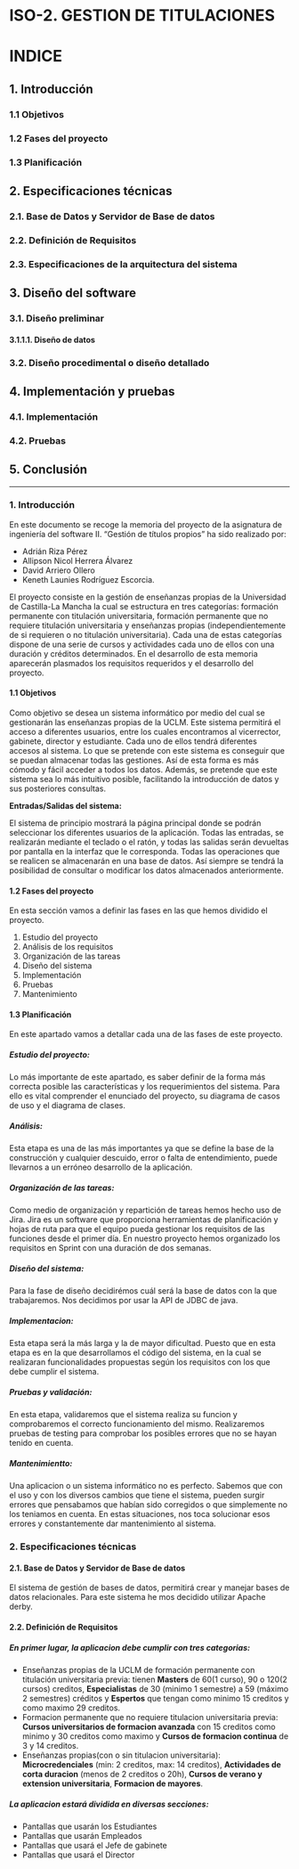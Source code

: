 # ISO-2. GESTION DE TITULACIONES

# INDICE
## 1.	Introducción
### 1.1	Objetivos 
### 1.2	Fases del proyecto
### 1.3	Planificación
 
## 2.	Especificaciones técnicas
### 2.1.	 Base de Datos y Servidor de Base de datos 
### 2.2.	 Definición de Requisitos
### 2.3.	 Especificaciones de la arquitectura del sistema

## 3.	Diseño del software
### 3.1.	 Diseño preliminar
#### 3.1.1.1.	Diseño de datos
### 3.2.	 Diseño procedimental o diseño detallado

## 4.	Implementación y pruebas
### 4.1.	 Implementación
### 4.2.	Pruebas

## 5.	Conclusión 
____________________________________________________________________________________________________________________________________________________________________

### 1. Introducción
En este documento se recoge la memoria del proyecto de la asignatura de ingeniería del software II. “Gestión de títulos propios” ha sido realizado por:
-	Adrián Riza Pérez
-	Allipson Nicol Herrera Álvarez
-	David Arriero Ollero
-	Keneth Launies Rodríguez Escorcia.

El proyecto consiste en la gestión de enseñanzas propias de la Universidad de Castilla-La Mancha la cual se estructura en tres categorías: formación permanente con titulación universitaria, formación permanente que no requiere titulación universitaria y enseñanzas propias (independientemente de si requieren o no titulación universitaria).
Cada una de estas categorías dispone de una serie de cursos y actividades cada uno de ellos con una duración y créditos determinados. En el desarrollo de esta memoria aparecerán plasmados los requisitos requeridos y el desarrollo del proyecto.

#### 1.1 Objetivos
Como objetivo se desea un sistema informático por medio del cual se gestionarán las enseñanzas propias de la UCLM. Este sistema permitirá el acceso a diferentes usuarios, entre los cuales encontramos al vicerrector, gabinete, director y estudiante. Cada uno de ellos tendrá diferentes accesos al sistema.
Lo que se pretende con este sistema es conseguir que se puedan almacenar todas las gestiones. Así de esta forma es más cómodo y fácil acceder a todos los datos. Además, se pretende que este sistema sea lo más intuitivo posible, facilitando la introducción de datos y sus posteriores consultas.

**Entradas/Salidas del sistema:**

El sistema de principio mostrará la página principal donde se podrán seleccionar los diferentes usuarios de la aplicación. Todas las entradas, se realizarán mediante el teclado o el ratón, y todas las salidas serán devueltas por pantalla en la interfaz que le corresponda.
Todas las operaciones que se realicen se almacenarán en una base de datos. Así siempre se tendrá la posibilidad de consultar o modificar los datos almacenados anteriormente.

#### 1.2 Fases del proyecto
En esta sección vamos a definir las fases en las que hemos dividido el proyecto.
1.	Estudio del proyecto
2.	Análisis de los requisitos
3.	Organización de las tareas 
4.	Diseño del sistema
5.	Implementación
6.	Pruebas
7. Mantenimiento

#### 1.3 Planificación
En este apartado vamos a detallar cada una de las fases de este proyecto. 
##### Estudio del proyecto:
Lo más importante de este apartado, es saber definir de la forma más correcta posible las características y los requerimientos del sistema. Para ello es vital comprender el enunciado del proyecto, su diagrama de casos de uso y el diagrama de clases.
##### Análisis:
Esta etapa es una de las más importantes ya que se define la base de la construcción y cualquier descuido, error o falta de entendimiento, puede llevarnos a un erróneo desarrollo de la aplicación.
##### Organización de las tareas:
Como medio de organización y repartición de tareas hemos hecho uso de Jira. Jira es un software que proporciona herramientas de planificación y hojas de ruta para que el equipo pueda gestionar los requisitos de las funciones desde el primer día. En nuestro proyecto hemos organizado los requisitos en Sprint con una duración de dos semanas. 
##### Diseño del sistema:
Para la fase de diseño decidirémos cuál será la base de datos con la que trabajaremos. Nos decidimos por usar la API de JDBC de java.
##### Implementacion:
Esta etapa será la más larga y la de mayor dificultad. Puesto que en esta etapa es en la que desarrollamos el código del sistema, en la cual se realizaran funcionalidades propuestas según los requisitos con los que debe cumplir el sistema.
##### Pruebas y validación:
En esta etapa, validaremos que el sistema realiza su funcion y comprobaremos el correcto funcionamiento del mismo. Realizaremos pruebas de testing para comprobar los posibles errores que no se hayan tenido en cuenta.
##### Mantenimientto:
Una aplicacion o un sistema informático no es perfecto. Sabemos que con el uso y con los diversos cambios que tiene el sistema, pueden surgir errores que pensabamos que habían sido corregidos o que simplemente no los teniamos en cuenta. En estas situaciones, nos toca solucionar esos errores y constantemente dar mantenimiento al sistema.

### 2.	Especificaciones técnicas
#### 2.1.	 Base de Datos y Servidor de Base de datos 
El sistema de gestión de bases de datos, permitirá crear y manejar bases de datos relacionales. 
Para este sistema he mos decidido utilizar Apache derby. 

#### 2.2.	 Definición de Requisitos
##### En primer lugar, la aplicacion debe cumplir con tres categorias:

- Enseñanzas propias de la UCLM de formación permanente con titulación universitaria previa: tienen **Masters** de 60(1 curso), 90 o 120(2 cursos) creditos, **Especialistas** de 30 (minimo 1 semestre) a 59 (máximo 2 semestres) créditos y **Espertos** que tengan como minimo 15 creditos y como maximo 29 creditos.
- Formacion permanente que no requiere titulacion universitaria previa: **Cursos universitarios de formacion avanzada** con 15 creditos como minimo y 30 creditos como maximo y **Cursos de formacion continua** de 3 y 14 creditos.
- Enseñanzas propias(con o sin titulacion universitaria): **Microcredenciales** (min: 2 creditos, max: 14 creditos), **Actividades de corta duracion** (menos de 2 creditos o 20h), **Cursos de verano y extension universitaria**, **Formacion de mayores**.

##### La aplicacion estará dividida en diversas secciones:
- Pantallas que usarán los Estudiantes
- Pantallas que usarán Empleados
- Pantallas que usará el Jefe de gabinete 
- Pantallas que usará el Director

